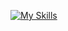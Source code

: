 [![My Skills](https://skills.thijs.gg/icons?i=c,css,html,git,js,bootstrap,tailwind,react)](https://skills.thijs.gg)
